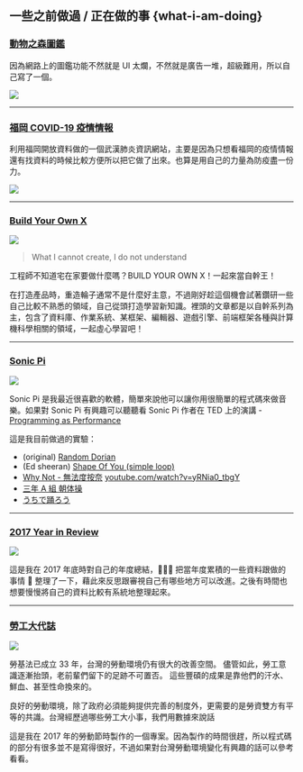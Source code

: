 ## 一些之前做過 / 正在做的事 {what-i-am-doing}

### [動物之森圖鑑](https://animal-crossing-info.now.sh)

因為網路上的圖鑑功能不然就是 UI 太爛，不然就是廣告一堆，超級難用，所以自己寫了一個。

<img src="https://animal-crossing-info.now.sh/images/cover.jpg" />

---

### [福岡 COVID-19 疫情情報](https://fukuokacovid.info)

利用福岡開放資料做的一個武漢肺炎資訊網站，主要是因為只想看福岡的疫情情報還有找資料的時候比較方便所以把它做了出來。也算是用自己的力量為防疫盡一份力。

![](https://dnf7fm7877tpg.cloudfront.net/images/7R4BzPvLoJViQN2naGGCEp.jpg)

---

### [Build Your Own X](https://build-your-own-x.now.sh)

![](https://dnf7fm7877tpg.cloudfront.net/images/nGDWEiwEQy6zu9P7bJmtcx.jpg)

> What I cannot create, I do not understand

工程師不知道宅在家要做什麼嗎？BUILD YOUR OWN X！一起來當自幹王！

在打造產品時，重造輪子通常不是什麼好主意，不過剛好趁這個機會試著鑽研一些自己比較不熟悉的領域，自己從頭打造學習新知識。裡頭的文章都是以自幹系列為主，包含了資料庫、作業系統、某框架、編輯器、遊戲引擎、前端框架各種與計算機科學相關的領域，一起虛心學習吧！

---

### [Sonic Pi](https://github.com/kjj6198/sonic_pi_experiment)

![](https://dnf7fm7877tpg.cloudfront.net/images/45Ng7QCCgWRQ3kQ4kUc3in.jpg)

Sonic Pi 是我最近很喜歡的軟體，簡單來說他可以讓你用很簡單的程式碼來做音樂。如果對 Sonic Pi 有興趣可以聽聽看 Sonic Pi 作者在 TED 上的演講 - [Programming as Performance](https://youtu.be/TK1mBqKvIyU)

這是我目前做過的實驗：

- (original) [Random Dorian](https://soundcloud.com/justkeiyi/dorian-fast)
- (Ed sheeran) [Shape Of You (simple loop)](https://soundcloud.com/justkeiyi/shape-of-you-generated)
- [Why Not - 無法度按奈](https://soundcloud.com/justkeiyi/why-not-sonic-pi) [youtube.com/watch?v=yRNia0_tbgY](https://www.youtube.com/watch?v=yRNia0_tbgY)
- [三年 A 組 朝体操](https://soundcloud.com/justkeiyi/a-by-sonic-pi)
- [うちで踊ろう](https://youtu.be/sQA_07z7LJE)

---

### [2017 Year in Review](https://kjj6198.github.io/yearly-report)

![](https://dnf7fm7877tpg.cloudfront.net/images/6Vh7MtPyQP5fAqq6djqCtu.jpg)

這是我在 2017 年底時對自己的年度總結， 把當年度累積的一些資料跟做的事情  整理了一下，藉此來反思跟審視自己有哪些地方可以改進。之後有時間也想要慢慢將自己的資料比較有系統地整理起來。

---

### [勞工大代誌](https://kjj6198.github.io/pround-of-labor/app/)

![](https://dnf7fm7877tpg.cloudfront.net/images/9Gq98RedW6NUgd8yqP9vEN.jpg)

勞基法已成立 33 年，台灣的勞動環境仍有很大的改善空間。 儘管如此，勞工意識逐漸抬頭，老前輩們留下的足跡不可置否。 這些豐碩的成果是靠他們的汗水、鮮血、甚至性命換來的。

良好的勞動環境，除了政府必須能夠提供完善的制度外，更需要的是勞資雙方有平等的共識。台灣經歷過哪些勞工大小事，我們用數據來說話

這是我在 2017 年的勞動節時製作的一個專案。因為製作的時間很趕，所以程式碼的部分有很多並不是寫得很好，不過如果對台灣勞動環境變化有興趣的話可以參考看看。
